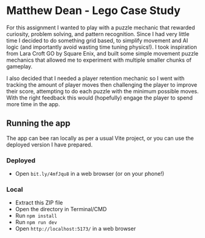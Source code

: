 # Matthew Dean - Lego Case Study

For this assignment I wanted to play with a puzzle mechanic that rewarded curiosity, problem solving, and pattern recognition. Since I had very little time I decided to do something grid based, to simplify movement and AI logic (and importantly avoid wasting time tuning physics!). I took inspiration from Lara Croft GO by Square Enix, and built some simple movement puzzle mechanics that allowed me to experiment with multiple smaller chunks of gameplay.

I also decided that I needed a player retention mechanic so I went with tracking the amount of player moves then challenging the player to improve their score, attempting to do each puzzle with the minimum possible moves. With the right feedback this would (hopefully) engage the player to spend more time in the app.

## Running the app
The app can bee ran locally as per a usual Vite project, or you can use the deployed version I have prepared.

### Deployed
- Open `bit.ly/4mfJqu8` in a web browser (or on your phone!)

### Local
- Extract this ZIP file
- Open the directory in Terminal/CMD
- Run `npm install`
- Run `npm run dev`
- Open `http://localhost:5173/` in a web browser
